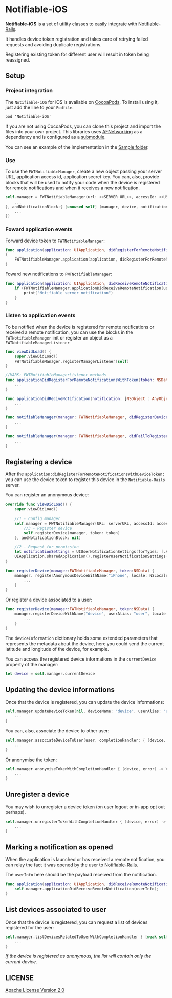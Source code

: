 # Notifiable-iOS

**Notifiable-iOS** is a set of utility classes to easily integrate with
[Notifiable-Rails](https://github.com/FutureWorkshops/Notifiable-Rails).

It handles device token registration and takes care of retrying failed requests and avoiding duplicate registrations.

Registering existing token for different user will result in token being reassigned.

## Setup

### Project integration

The `Notifiable-iOS` for iOS is avaliable on [CocoaPods](http://cocoapods.org/). To install using it, just add the line to your `Podfile`:

```
pod 'Notifiable-iOS'
```

If you are not using CocoaPods, you can clone this project and import the files into your own project. This libraries uses [AFNetworking](https://github.com/AFNetworking/AFNetworking) as a dependency and is configured as a [submodule](https://git-scm.com/docs/git-submodule).

You can see an example of the implementation in the [Sample folder](Sample).

### Use

To use the `FWTNotifiableManager`, create a new object passing your server URL, application access id, application secret key. You can, also, provide blocks that will be used to notify your code when the device is registered for remote notifications and when it receives a new notification.

```swift
self.manager = FWTNotifiableManager(url: <<SERVER_URL>>, accessId: <<USER_API_ACCESS_ID>>, secretKey: <<USER_API_SECRET_KEY>>, didRegisterBlock: { [unowned self] (manager, token) -> Void in 
	...
}, andNotificationBlock:{ [unowned self] (manager, device, notification) -> Void in
	...
})
```

### Foward application events

Forward device token to `FWTNotifiableManager`:

```swift
func application(application: UIApplication, didRegisterForRemoteNotificationsWithDeviceToken deviceToken: NSData) 
{
	FWTNotifiableManager.application(application, didRegisterForRemoteNotificationsWithDeviceToken: deviceToken)
}
```

Foward new notifications to `FWTNotifiableManager`:

```swift
func application(application: UIApplication, didReceiveRemoteNotification userInfo: [NSObject : AnyObject]) {
    if (FWTNotifiableManager.applicationDidReceiveRemoteNotification(userInfo)) {
        print("Notifiable server notification")
    }
}
```

### Listen to application events

To be notified when the device is registered for remote notifications or received a remote notification, you can use the blocks in the `FWTNotifiableManager` init or register an object as a `FWTNotifiableManagerListener`

```swift
func viewDidLoad() {
	super.viewDidLoad()
	FWTNotifiableManager.registerManagerListener(self)
}

//MARK: FWTNotifiableManagerListener methods
func applicationDidRegisterForRemoteNotificationsWithToken(token: NSData) {
	...
}

func applicationDidReciveNotification(notification: [NSObject : AnyObject]) {
	...
}

func notifiableManager(manager: FWTNotifiableManager, didRegisterDevice device: FWTNotifiableDevice) {
	...
}

func notifiableManager(manager: FWTNotifiableManager, didFailToRegisterDeviceWithError error: NSError) {
	...
}
```

## Registering a device

After the `application:didRegisterForRemoteNotificationsWithDeviceToken:` you can use the device token to register this device in the `Notifiable-Rails` server.

You can register an anonymous device:

```swift
override func viewDidLoad() {
    super.viewDidLoad()
    
    //1 - Config manager
    self.manager = FWTNotifiableManager(URL: serverURL, accessId: accessID, secretKey: secretKey(), didRegisterBlock: { [unowned self] (manager, token) -> Void in
        //3 - Register device
        self.registerDevice(manager, token: token)
    }, andNotificationBlock: nil)

    //2 - Request for permission
    let notificationSettings = UIUserNotificationSettings(forTypes: [.Alert, .Badge, .Sound], categories: nil)
    UIApplication.sharedApplication().registerUserNotificationSettings(notificationSettings)
}
    
func registerDevice(manager:FWTNotifiableManager, token:NSData) {
    manager. registerAnonymousDeviceWithName("iPhone", locale: NSLocale.autoupdatingCurrentLocale(), deviceInformation: ["onsite":true]) { (device, error) -> Void in
    	...
    }
}
```

Or register a device associated to a user:

```swift
func registerDevice(manager:FWTNotifiableManager, token:NSData) {
    manager.registerDeviceWithName("device", userAlias: "user", locale: NSLocale.autoupdatingCurrentLocale(), deviceInformation: ["onsite":true]) { (device, error) -> Void in
    	...       
    }
}
```

The `deviceInformation` dictionary holds some extended parameters that represents the metadata about the device, here you could send the current latitude and longitude of the device, for example.

You can access the registered device informations in the `currentDevice` property of the manager:

```swift
let device = self.manager.currentDevice
```

## Updating the device informations

Once that the device is registered, you can update the device informations:

```swift
self.manager.updateDeviceToken(nil, deviceName: "device", userAlias: "user", location: NSLocale.currentLocale(), deviceInformation: ["onsite":true]) { (device, error) -> Void in
	...
}
```

You can, also, associate the device to other user:

```swift
self.manager.associateDeviceToUser(user, completionHandler: { (device, error) -> Void in
	...
}
```

Or anonymise the token:

```swift
self.manager.anonymiseTokenWithCompletionHandler { (device, error) -> Void in
	...
}
```

## Unregister a device

You may wish to unregister a device token (on user logout or in-app opt out perhaps).

```swift
self.manager.unregisterTokenWithCompletionHandler { (device, error) -> Void in
	...
}
```

## Marking a notification as opened
When the application is launched or has received a remote notification, you can relay the fact it was opened by the user to <a href="https://github.com/FutureWorkshops/Notifiable-Rails">Notifiable-Rails</a>.

The `userInfo` here should be the payload received from the notification.

```swift
func application(application: UIApplication, didReceiveRemoteNotification userInfo: [NSObject : AnyObject]) {       
	self.manager.applicationDidReceiveRemoteNotification(userInfo);
}
```

## List devices associated to user

Once that the device is registered, you can request a list of devices registered for the user:

```swift
self.manager.listDevicesRelatedToUserWithCompletionHandler { [weak self] (devices, error) -> Void in
	...
}
```

*If the device is registered as anonymous, the list will contain only the current device.*

## LICENSE

[Apache License Version 2.0](LICENSE)
